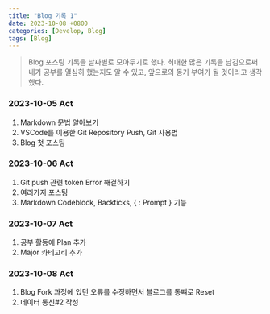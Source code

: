 ```yaml
---
title: "Blog 기록 1"
date: 2023-10-08 +0800
categories: [Develop, Blog]
tags: [Blog]
---
```


> Blog 포스팅 기록을 날짜별로 모아두기로 했다.
> 최대한 많은 기록을 남김으로써 내가 공부를 열심히 했는지도 알 수 있고, 앞으로의 동기 부여가 될 것이라고 생각했다.

### 2023-10-05 Act

1. Markdown 문법 알아보기
2. VSCode를 이용한 Git Repository Push, Git 사용법
3. Blog 첫 포스팅

### 2023-10-06 Act

1. Git push 관련 token Error 해결하기
2. 여러가지 포스팅
3. Markdown Codeblock, Backticks, { : Prompt } 기능 

### 2023-10-07 Act
1. 공부 활동에 Plan 추가
2. Major 카테고리 추가

### 2023-10-08 Act
1. Blog Fork 과정에 있던 오류를 수정하면서 블로그를 통쨰로 Reset
2. 데이터 통신#2 작성
